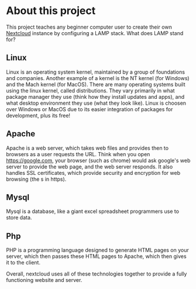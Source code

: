 # About this project

This project teaches any beginner computer user to create their own [Nextcloud](https://nextcloud.com) instance by configuring a LAMP stack.  What does LAMP stand for?

## **L**inux

Linux is an operating system kernel, maintained by a group of foundations and companies.  Another example of a kernel is the NT kernel (for Windows) and the Mach kernel (for MacOS).  There are many operating systems built using the linux kernel, called distributions.  They vary primarily in what package manager they use (think how they install updates and apps), and what desktop environment they use (what they look like).  Linux is choosen over Windows or MacOS due to its easier integration of packages for development, plus its free!

## **A**pache

Apache is a web server, which takes web files and provides then to browsers as a user requests the URL.  Think when you open https://google.com, your browser (such as chrome) would ask google's web server to provide the web page, and the web server responds.  It also handles SSL certificates, which provide security and encryption for web browsing (the s in https).  

## **M**ysql
Mysql is a database, like a giant excel spreadsheet programmers use to store data.  

## **P**hp
PHP is a programming language designed to generate HTML pages on your server, which then passes these HTML pages to Apache, which then gives it to the client.

Overall, nextcloud uses all of these technologies together to provide a fully functioning website and server.
